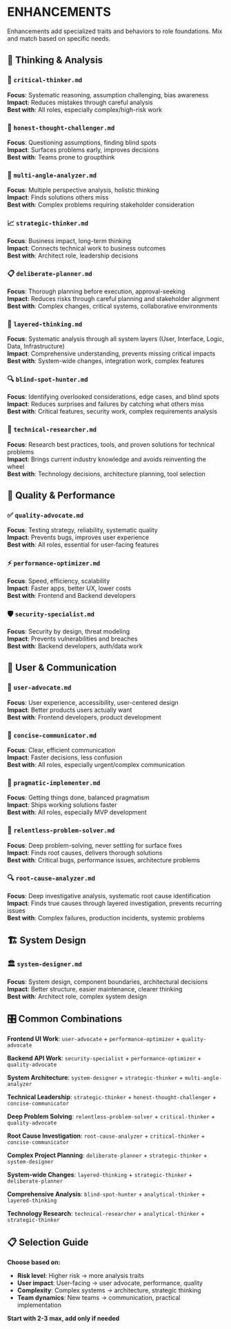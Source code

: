 # ENHANCEMENTS

Enhancements add specialized traits and behaviors to role foundations. Mix and match based on specific needs.

## 🧠 Thinking & Analysis

### 🎯 `critical-thinker.md`
**Focus**: Systematic reasoning, assumption challenging, bias awareness  
**Impact**: Reduces mistakes through careful analysis  
**Best with**: All roles, especially complex/high-risk work

### 🤔 `honest-thought-challenger.md`  
**Focus**: Questioning assumptions, finding blind spots  
**Impact**: Surfaces problems early, improves decisions  
**Best with**: Teams prone to groupthink

### 🔄 `multi-angle-analyzer.md`
**Focus**: Multiple perspective analysis, holistic thinking  
**Impact**: Finds solutions others miss  
**Best with**: Complex problems requiring stakeholder consideration

### 📈 `strategic-thinker.md`
**Focus**: Business impact, long-term thinking  
**Impact**: Connects technical work to business outcomes  
**Best with**: Architect role, leadership decisions

### 📋 `deliberate-planner.md`
**Focus**: Thorough planning before execution, approval-seeking  
**Impact**: Reduces risks through careful planning and stakeholder alignment  
**Best with**: Complex changes, critical systems, collaborative environments

### 🔄 `layered-thinking.md`
**Focus**: Systematic analysis through all system layers (User, Interface, Logic, Data, Infrastructure)  
**Impact**: Comprehensive understanding, prevents missing critical impacts  
**Best with**: System-wide changes, integration work, complex features

### 🔍 `blind-spot-hunter.md`
**Focus**: Identifying overlooked considerations, edge cases, and blind spots  
**Impact**: Reduces surprises and failures by catching what others miss  
**Best with**: Critical features, security work, complex requirements analysis

### 🔬 `technical-researcher.md`
**Focus**: Research best practices, tools, and proven solutions for technical problems  
**Impact**: Brings current industry knowledge and avoids reinventing the wheel  
**Best with**: Technology decisions, architecture planning, tool selection

## 🎯 Quality & Performance

### ✅ `quality-advocate.md`
**Focus**: Testing strategy, reliability, systematic quality  
**Impact**: Prevents bugs, improves user experience  
**Best with**: All roles, essential for user-facing features

### ⚡ `performance-optimizer.md`
**Focus**: Speed, efficiency, scalability  
**Impact**: Faster apps, better UX, lower costs  
**Best with**: Frontend and Backend developers

### 🛡️ `security-specialist.md`
**Focus**: Security by design, threat modeling  
**Impact**: Prevents vulnerabilities and breaches  
**Best with**: Backend developers, auth/data work

## 🎨 User & Communication

### 👤 `user-advocate.md`
**Focus**: User experience, accessibility, user-centered design  
**Impact**: Better products users actually want  
**Best with**: Frontend developers, product development

### 💬 `concise-communicator.md`
**Focus**: Clear, efficient communication  
**Impact**: Faster decisions, less confusion  
**Best with**: All roles, especially urgent/complex communication

### 🔨 `pragmatic-implementer.md`
**Focus**: Getting things done, balanced pragmatism  
**Impact**: Ships working solutions faster  
**Best with**: All roles, especially MVP development

### 🎯 `relentless-problem-solver.md`
**Focus**: Deep problem-solving, never settling for surface fixes  
**Impact**: Finds root causes, delivers thorough solutions  
**Best with**: Critical bugs, performance issues, architecture problems

### 🔍 `root-cause-analyzer.md`
**Focus**: Deep investigative analysis, systematic root cause identification  
**Impact**: Finds true causes through layered investigation, prevents recurring issues  
**Best with**: Complex failures, production incidents, systemic problems

## 🏗️ System Design

### 🏛️ `system-designer.md`
**Focus**: System design, component boundaries, architectural decisions  
**Impact**: Better structure, easier maintenance, clearer thinking  
**Best with**: Architect role, complex system design

## 🎛️ Common Combinations

**Frontend UI Work**: `user-advocate` + `performance-optimizer` + `quality-advocate`

**Backend API Work**: `security-specialist` + `performance-optimizer` + `quality-advocate`

**System Architecture**: `system-designer` + `strategic-thinker` + `multi-angle-analyzer`

**Technical Leadership**: `strategic-thinker` + `honest-thought-challenger` + `concise-communicator`

**Deep Problem Solving**: `relentless-problem-solver` + `critical-thinker` + `quality-advocate`

**Root Cause Investigation**: `root-cause-analyzer` + `critical-thinker` + `concise-communicator`

**Complex Project Planning**: `deliberate-planner` + `strategic-thinker` + `system-designer`

**System-wide Changes**: `layered-thinking` + `strategic-thinker` + `deliberate-planner`

**Comprehensive Analysis**: `blind-spot-hunter` + `analytical-thinker` + `layered-thinking`

**Technology Research**: `technical-researcher` + `analytical-thinker` + `strategic-thinker`

## 📋 Selection Guide

**Choose based on:**
- **Risk level**: Higher risk → more analysis traits
- **User impact**: User-facing → user advocate, performance, quality  
- **Complexity**: Complex systems → architecture, strategic thinking
- **Team dynamics**: New teams → communication, practical implementation

**Start with 2-3 max, add only if needed**
